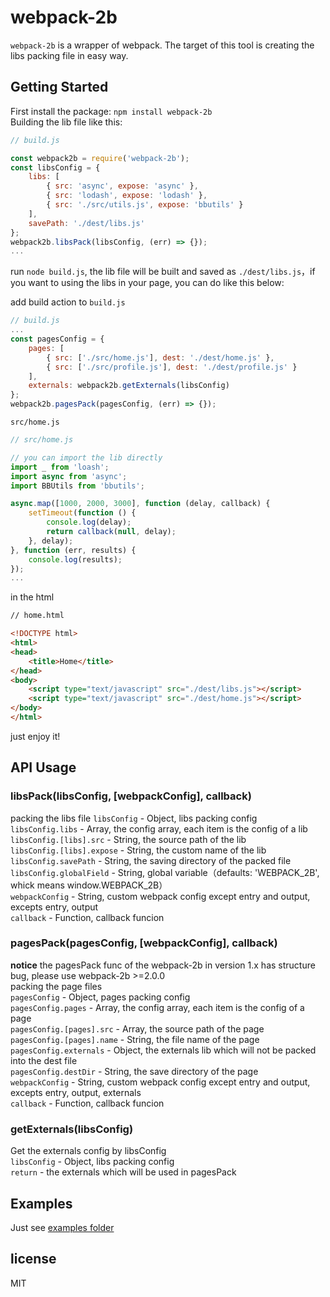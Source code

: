 # webpack-2b  
`webpack-2b` is a wrapper of webpack. The target of this tool is creating the libs packing file in easy way.

## Getting Started  
First install the package: `npm install webpack-2b`  
Building the lib file like this:  

```javascript
// build.js

const webpack2b = require('webpack-2b');
const libsConfig = {
    libs: [
        { src: 'async', expose: 'async' },
        { src: 'lodash', expose: 'lodash' },
        { src: './src/utils.js', expose: 'bbutils' }
    ],
    savePath: './dest/libs.js'
};
webpack2b.libsPack(libsConfig, (err) => {});
...
```

run `node build.js`, the lib file will be built and saved as `./dest/libs.js`，if you want to using the libs in
your page, you can do like this below:

add build action to `build.js`
```javascript
// build.js
...
const pagesConfig = {
    pages: [
        { src: ['./src/home.js'], dest: './dest/home.js' },
        { src: ['./src/profile.js'], dest: './dest/profile.js' }
    ],
    externals: webpack2b.getExternals(libsConfig)
};
webpack2b.pagesPack(pagesConfig, (err) => {});
```

`src/home.js`
```javascript
// src/home.js

// you can import the lib directly
import _ from 'loash';
import async from 'async';
import BBUtils from 'bbutils';

async.map([1000, 2000, 3000], function (delay, callback) {
    setTimeout(function () {
        console.log(delay);
        return callback(null, delay);
    }, delay);
}, function (err, results) {
    console.log(results);
});
...
```

in the html
```html
// home.html

<!DOCTYPE html>
<html>
<head>
    <title>Home</title>
</head>
<body>
    <script type="text/javascript" src="./dest/libs.js"></script>
    <script type="text/javascript" src="./dest/home.js"></script>
</body>
</html>
```

just enjoy it!

## API Usage  

### libsPack(libsConfig, [webpackConfig], callback)  
packing the libs file
`libsConfig` - Object, libs packing config  
`libsConfig.libs` - Array, the config array, each item is the config of a lib  
`libsConfig.[libs].src` - String, the source path of the lib  
`libsConfig.[libs].expose` - String, the custom name of the lib  
`libsConfig.savePath` - String, the saving directory of the packed file  
`libsConfig.globalField` - String, global variable（defaults: 'WEBPACK_2B', whick means window.WEBPACK_2B）  
`webpackConfig` - String, custom webpack config except entry and output, excepts entry, output  
`callback` - Function, callback funcion  

### pagesPack(pagesConfig, [webpackConfig], callback)  
**notice** the pagesPack func of the webpack-2b in version 1.x has structure bug, please use webpack-2b >=2.0.0  
packing the page files  
`pagesConfig` - Object, pages packing config  
`pagesConfig.pages` - Array, the config array, each item is the config of a page  
`pagesConfig.[pages].src` - Array, the source path of the page  
`pagesConfig.[pages].name` - String, the file name of the page  
`pagesConfig.externals` - Object, the externals lib which will not be packed into the dest file  
`pagesConfig.destDir` - String, the save directory of the page  
`webpackConfig` - String, custom webpack config except entry and output, excepts entry, output, externals   
`callback` - Function, callback funcion  

### getExternals(libsConfig)  
Get the externals config by libsConfig  
`libsConfig` - Object, libs packing config  
`return` - the externals which will be used in pagesPack  

## Examples  

Just see [examples folder](/examples/)

## license  
MIT